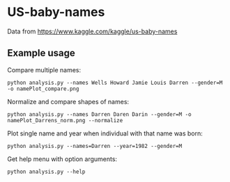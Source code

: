 # US-baby-names

Data from https://www.kaggle.com/kaggle/us-baby-names


## Example usage

Compare multiple names:

	python analysis.py --names Wells Howard Jamie Louis Darren --gender=M -o namePlot_compare.png

Normalize and compare shapes of names:

	python analysis.py --names Darren Daren Darin --gender=M -o namePlot_Darrens_norm.png --normalize

Plot single name and year when individual with that name was born:

	python analysis.py --names=Darren --year=1982 --gender=M

Get help menu with option arguments:

	python analysis.py --help
